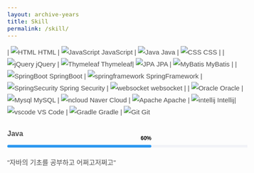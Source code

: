 ```yaml
---
layout: archive-years
title: Skill
permalink: /skill/
---
```


<style>
body {
    font-family: "Quicksand", Arial, sans-serif;
    font-weight: 400;
    font-size: 15px;
    line-height: 1.8;
    color: rgba(0, 0, 0, 0.7);
}
.progress {
    height: 6px;
    box-shadow: none;
    background: #f2f3f7;
    overflow: visible;
    margin-bottom: 20px;
}
.progress-bar span {
    position: absolute;
    top: -22px;
    right: 0;
}
.progress-wrap h3 {
    font-size: 16px;
    font-family: "Quicksand", Arial, sans-serif;
    margin-bottom: 10px;
}
.progress-bar.color-1 {
    background: #2c98f0;
}
.progress-bar {
    box-shadow: none;
    font-size: 12px;
    line-height: 1.2;
    color: #000;
    font-weight: 600;
    text-align: right;
    position: relative;
    overflow: visible;
    border-radius: 8px;
    float: left;
    height: 100%;
    transition: width 0.6s ease;
}
</style>

| ![HTML](html.png) HTML | ![JavaScript](javascript.png)  JavaScript | ![Java](java.png) Java | ![CSS](CSS.jpeg)  CSS | 
| ![jQuery](jQuery.png) jQuery | ![Thymeleaf](Thymeleaf.png)  Thymeleaf| ![JPA](JPA.png)  JPA | ![MyBatis](MyBatis.png)  MyBatis |
| ![SpringBoot](springboot.jpeg)  SpringBoot | ![springframework](springframework.png)  SpringFramework | ![SpringSecurity](SpringSecurity.png)  Spring Security | ![websocket](sockjs.png) websocket |
| ![Oracle](Oracle.png)  Oracle | ![Mysql](Mysql.png)  MySQL | ![ncloud](ncloud.jpeg)  Naver Cloud | ![Apache](apache.png) Apache 
| ![intellij](intellij.jpeg)  Intellij| ![vscode](vscode.png)  VS Code | ![Gradle](Gradle.png)  Gradle | ![Git](Git.png)  Git  

<body>
<div class="progress-wrap">
    <h3>
        <strong>Java</strong>
    </h3>
<div class="progress">
    <div class="progress-bar color-1" role="progressbar" aria-valuenow="60" aria-valuemin="0" aria-valuemax="100" style="width:60%">
        <span>60%</span>
    </div>
</div>
<span>"자바의 기초를 공부하고 어쩌고저쩌고"</span>






